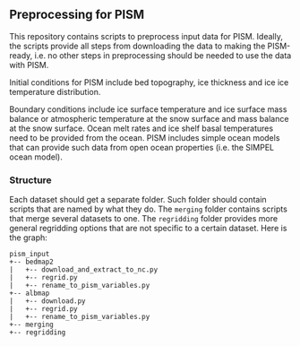 ## Preprocessing for PISM


This repository contains scripts to preprocess input data for PISM.
Ideally, the scripts provide all steps from downloading the data to
making the PISM-ready, i.e. no other steps in preprocessing should be needed
to use the data with PISM.

Initial conditions for PISM include bed topography, ice thickness and ice
ice temperature distribution.

Boundary conditions include ice surface temperature and ice surface mass balance or
atmospheric temperature at the snow surface and mass balance at the snow surface.
Ocean melt rates and ice shelf basal temperatures need to be provided from the
ocean. PISM includes simple ocean models that can provide such data from open
ocean properties (i.e. the SIMPEL ocean model).


### Structure

Each dataset should get a separate folder. Such folder should contain scripts
that are named by what they do. The `merging` folder contains scripts that
merge several datasets to one. The `regridding` folder provides
more general regridding options that are not specific to a certain dataset.
Here is the graph:

```
pism_input
+-- bedmap2
|   +-- download_and_extract_to_nc.py
|   +-- regrid.py
|   +-- rename_to_pism_variables.py
+-- albmap
|   +-- download.py
|   +-- regrid.py
|   +-- rename_to_pism_variables.py
+-- merging
+-- regridding
```
